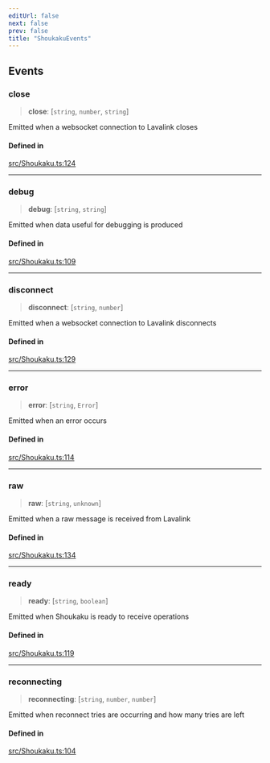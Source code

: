 ```yaml
---
editUrl: false
next: false
prev: false
title: "ShoukakuEvents"
---
```


## Events

### close

> **close**: [`string`, `number`, `string`]

Emitted when a websocket connection to Lavalink closes

#### Defined in

[src/Shoukaku.ts:124](https://github.com/shipgirlproject/shoukaku/blob/f3e4f8953c070c0cdfec493d072e6a22e3555895/src/Shoukaku.ts#L124)

***

### debug

> **debug**: [`string`, `string`]

Emitted when data useful for debugging is produced

#### Defined in

[src/Shoukaku.ts:109](https://github.com/shipgirlproject/shoukaku/blob/f3e4f8953c070c0cdfec493d072e6a22e3555895/src/Shoukaku.ts#L109)

***

### disconnect

> **disconnect**: [`string`, `number`]

Emitted when a websocket connection to Lavalink disconnects

#### Defined in

[src/Shoukaku.ts:129](https://github.com/shipgirlproject/shoukaku/blob/f3e4f8953c070c0cdfec493d072e6a22e3555895/src/Shoukaku.ts#L129)

***

### error

> **error**: [`string`, `Error`]

Emitted when an error occurs

#### Defined in

[src/Shoukaku.ts:114](https://github.com/shipgirlproject/shoukaku/blob/f3e4f8953c070c0cdfec493d072e6a22e3555895/src/Shoukaku.ts#L114)

***

### raw

> **raw**: [`string`, `unknown`]

Emitted when a raw message is received from Lavalink

#### Defined in

[src/Shoukaku.ts:134](https://github.com/shipgirlproject/shoukaku/blob/f3e4f8953c070c0cdfec493d072e6a22e3555895/src/Shoukaku.ts#L134)

***

### ready

> **ready**: [`string`, `boolean`]

Emitted when Shoukaku is ready to receive operations

#### Defined in

[src/Shoukaku.ts:119](https://github.com/shipgirlproject/shoukaku/blob/f3e4f8953c070c0cdfec493d072e6a22e3555895/src/Shoukaku.ts#L119)

***

### reconnecting

> **reconnecting**: [`string`, `number`, `number`]

Emitted when reconnect tries are occurring and how many tries are left

#### Defined in

[src/Shoukaku.ts:104](https://github.com/shipgirlproject/shoukaku/blob/f3e4f8953c070c0cdfec493d072e6a22e3555895/src/Shoukaku.ts#L104)
